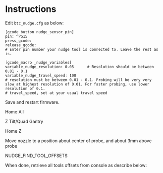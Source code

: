 # Instructions

Edit `btc_nudge.cfg` as below:

```
[gcode_button nudge_sensor_pin]
pin: ^PG15
press_gcode:
release_gcode:
# Enter pin number your nudge tool is connected to. Leave the rest as is.
```

```
[gcode_macro _nudge_variables]
variable_nudge_resolution: 0.05      # Resolution should be between 0.01 - 0.1
variable_nudge_travel_speed: 100
# resolution must be between 0.01 - 0.1. Probing will be very very slow at highest resolution of 0.01. For faster probing, use lower resolution of 0.1.
# travel_speed, set at your usual travel speed
```

Save and restart firmware.

Home All

Z Tilt/Quad Gantry

Home Z

Move nozzle to a position about center of probe, and about 3mm above probe

NUDGE_FIND_TOOL_OFFSETS

When done, retrieve all tools offsets from console as describe below:

